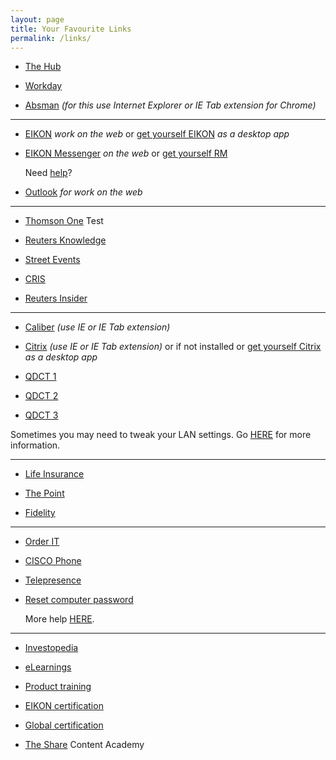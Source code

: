```yaml
---
layout: page
title: Your Favourite Links
permalink: /links/
---
```


* [The Hub](https://thehub.thomsonreuters.com/groups/ica-estimates-gdynia)

* [Workday](https://wd5.myworkday.com/thomsonreuters/fx/home.flex)

* [Absman](http://absman.thomsonreuters.com/absman/logon/logon.cfm?nextp=%2Fabsman%2Findex%2Ecfm)
  _(for this use Internet Explorer or IE Tab extension for Chrome)_


<hr>

* [EIKON](https://emea1.views.cp.extranet.thomsonreuters.biz/web/Explorer/GxHOME.aspx)
  _work on the web_ or [get yourself EIKON](https://customers.thomsonreuters.com/eikon/?)
  _as a desktop app_

* [EIKON Messenger](https://collab.thomsonreuters.com/eikonmessenger/login)
  _on the web_ or [get yourself RM](https://customers.reuters.com/download/rm/rmall.aspx)

  Need [help](https://thehub.thomsonreuters.com/docs/DOC-75210)?

* [Outlook](https://webmail.thomsonreuters.com/CookieAuth.dll?GetLogon?curl=Z2FOWAZ2F&reason=0&formdir=1)
  _for work on the web_

<hr>

* [Thomson One](https://www.thomsononeim.com/s-log_in.asp) Test

* [Reuters Knowledge](http://www.knowledge.reuters.com/Views/Home/Overview/Latest.aspx)

* [Street Events](https://www.streetevents.com/login.aspx)

* [CRIS](http://rrdoclib.amers.ime.reuters.com/doclibifview/ifquery.aspx?feedid=cris)

* [Reuters Insider](http://insider.thomsonreuters.com/app.html?hmy=0)

<hr>

* [Caliber](http://10.136.145.72/Caliber/)
  _(use IE or IE Tab extension)_

* [Citrix](http://10.65.145.229/Citrix/AccessPlatform/auth/login.aspx)
  _(use IE or IE Tab extension)_ or if not installed or [get yourself Citrix](https://thehub.thomsonreuters.com/servlet/JiveServlet/previewBody/895864-102-2-2218054/Citrix%20Install.pdf)
  _as a desktop app_

* [QDCT 1](http://qdct.tfn.com/qdct/new_login_files/login.html)
* [QDCT 2](http://10.65.145.217/qdct/new_login_files/login.html)
* [QDCT 3](http://qdct.est.ia.ime.reuters.com/qdct/new_login_files/login.html)

Sometimes you may need to tweak your LAN settings. Go [HERE](https://thehub.thomsonreuters.com/docs/DOC-895862?sr=stream) for more information.

<hr>

* [Life Insurance](https://reachingourpeople.com/benefits/health-wellness/life-insurance-pol/)

* [The Point](https://reachingourpeople.com/)

* [Fidelity](https://www.planviewer.fidelity.co.uk/planviewer/DoLogin.do)

<hr>

* [Order IT](http://orderit.int.thomsonreuters.com/ITSRP/home)

* [CISCO Phone](https://10.29.3.136/ucmuser/)

* [Telepresence](http://bookvideo.ime.reuters.com/tms/)

* [Reset computer password](https://passwordmanager.thomsonreuters.com/hipm_tr/psf.exe#2)
  
  More help [HERE](https://thehub.thomsonreuters.com/docs/DOC-562310).

<hr>

* [Investopedia](http://www.investopedia.com/)

* [eLearnings](https://thomsonreuters.plateau.com/learning/user/login.do?fromSF=null&oldSessionInvalidated=Y#page=-1)

* [Product training](https://training.thomsonreuters.com/)

* [EIKON certification](https://thehub.thomsonreuters.com/groups/eikon-certification-for-content?utm_medium=search&utm_source=full)

* [Global certification](https://thehub.thomsonreuters.com/groups/global-learning-certification-program?utm_medium=search&utm_source=full)

* [The Share](https://theshare.thomsonreuters.com/sites/CTO_Academies/Learning_Maps/SitePages/Home.aspx) Content Academy

